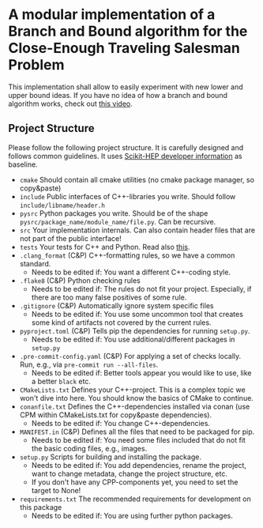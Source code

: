 # A modular implementation of a Branch and Bound algorithm for the Close-Enough Traveling Salesman Problem

This implementation shall allow to easily experiment with new lower and upper
bound ideas. If you have no idea of how a branch and bound algorithm works, 
check out [this video](https://youtu.be/KMlyhggSqYw).

## Project Structure

Please follow the following project structure. It is carefully designed and follows
common guidelines. It uses
[Scikit-HEP developer information](https://scikit-hep.org/developer/intro) as baseline.

- `cmake` Should contain all cmake utilities (no cmake package manager, so copy&paste)
- `include` Public interfaces of C++-libraries you write. Should follow `include/libname/header.h`
- `pysrc` Python packages you write. Should be of the shape `pysrc/package_name/module_name/file.py`. Can be recursive.
- `src` Your implementation internals. Can also contain header files that are not part of the public interface!
- `tests` Your tests for C++ and Python. Read also [this](https://blog.ionelmc.ro/2014/05/25/python-packaging/#the-structure).
- `.clang_format` (C&P) C++-formatting rules, so we have a common standard.
    - Needs to be edited if: You want a different C++-coding style.
- `.flake8` (C&P) Python checking rules
    - Needs to be edited if: The rules do not fit your project. Especially, if there are too many false positives of some rule.
- `.gitignore` (C&P) Automatically ignore system specific files
    - Needs to be edited if: You use some uncommon tool that creates some kind of artifacts not covered by the current rules.
- `pyproject.toml` (C&P) Tells pip the dependencies for running `setup.py`.
    - Needs to be edited if: You use additional/different packages in `setup.py`
- `.pre-commit-config.yaml` (C&P) For applying a set of checks locally. Run, e.g., via `pre-commit run --all-files`.
    - Needs to be edited if: Better tools appear you would like to use, like a better `black` etc.
- `CMakeLists.txt` Defines your C++-project. This is a complex topic we won't dive into here. You should know the basics of CMake to continue.
- `conanfile.txt` Defines the C++-dependencies installed via conan (use CPM within CMakeLists.txt for copy&paste dependencies).
    - Needs to be edited if: You change C++-dependencies.
- `MANIFEST.in` (C&P) Defines all the files that need to be packaged for pip.
    - Needs to be edited if: You need some files included that do not fit the basic coding files, e.g., images.
- `setup.py` Scripts for building and installing the package.
    - Needs to be edited if: You add dependencies, rename the project, want to change metadata, change the project structure, etc.
    - If you don't have any CPP-components yet, you need to set the target to None!
- `requirements.txt` The recommended requirements for development on this package
    - Needs to be edited if: You are using further python packages.